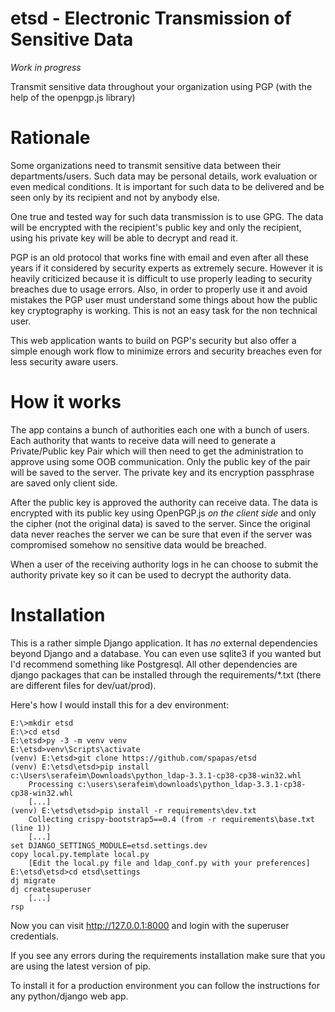 etsd - Electronic Transmission of Sensitive Data
================================================

*Work in progress*


Transmit sensitive data throughout your organization using PGP (with the help of the openpgp.js library)

# Rationale

Some organizations need to transmit sensitive data between their departments/users. Such data may be personal details, 
work evaluation or even medical conditions. It is
important for such data to be delivered and be
seen only by its recipient and not by anybody
else.

One true and tested way for such data transmission
is to use GPG. The data will be encrypted with
the recipient's public key and only the recipient,
using his private key will be able to decrypt and
read it.

PGP is an old protocol that works fine with email
and even after all these years if it considered
by security experts as extremely secure. However
it is heavily criticized because it is difficult
to use properly leading to security breaches
due to usage errors. Also, in order to properly
use it and avoid mistakes the PGP user must 
understand some things about how the public 
key cryptography is working. This is not an easy
task for the non technical user.

This web application wants to build on PGP's
security but also offer a simple enough
work flow to minimize errors and security
breaches even for less security aware users.

# How it works

The app contains a bunch of authorities each one with a
bunch of users. Each authority that wants to
receive data will need to generate a Private/Public key Pair 
which will then need to get the administration
to approve using some OOB communication. Only the
public key of the pair will be saved to the server. The private
key and its encryption passphrase are saved only client side.

After the public key is approved the authority
can receive data. The data is encrypted with
its public key using
OpenPGP.js *on the client side* and only the cipher
(not the original data) is saved to the server. Since the original data
never reaches the server we can be sure that
even if the server was compromised somehow
no sensitive data would be breached.

When a user of the receiving authority logs in
he can choose to submit the authority private key so
it can be used to decrypt the authority data.

# Installation

This is a rather simple Django application. It has *no* external dependencies
beyond Django and a database. You can even use sqlite3 if you wanted but I'd 
recommend something like Postgresql. All other dependencies are django
packages that can be installed through the requirements/*.txt (there are 
different files for dev/uat/prod).

Here's how I would install this for a dev environment:

```
E:\>mkdir etsd
E:\>cd etsd
E:\etsd>py -3 -m venv venv
E:\etsd>venv\Scripts\activate
(venv) E:\etsd>git clone https://github.com/spapas/etsd
(venv) E:\etsd\etsd>pip install c:\Users\serafeim\Downloads\python_ldap-3.3.1-cp38-cp38-win32.whl
    Processing c:\users\serafeim\downloads\python_ldap-3.3.1-cp38-cp38-win32.whl
    [...]
(venv) E:\etsd\etsd>pip install -r requirements\dev.txt
    Collecting crispy-bootstrap5==0.4 (from -r requirements\base.txt (line 1))
    [...]
set DJANGO_SETTINGS_MODULE=etsd.settings.dev
copy local.py.template local.py
    [Edit the local.py file and ldap_conf.py with your preferences]
E:\etsd\etsd>cd etsd\settings
dj migrate
dj createsuperuser
    [...]
rsp
```

Now you can visit http://127.0.0.1:8000 and login with the superuser credentials.

If you see any errors during the requirements installation make sure that you are
using the latest version of pip.

To install it for a production environment you can follow the instructions for 
any python/django web app.
